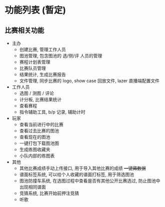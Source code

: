 
# 功能列表 (暂定)

## 比赛相关功能

- 主办
  - 创建比赛, 管理工作人员
  - 图池管理, 包含图池的 选/侧/评 人员的管理
  - 赛程计划表管理
  - 比赛队员管理
  - 结果统计, 生成比赛报告
  - 文件管理, 同步比赛的 logo, show case 回放文件, lazer 直播端配置文件 
- 工作人员
  - 选图 / 测图 / 评论
  - 计分板, 比赛结果统计
  - 查看赛程
  - 指令辅助工具, b/p 记录, 辅助计时
- 玩家
  - 查看当前进行中的比赛
  - 查看过去比赛的图池
  - 查看现在的图池
  - 一键打包下载图池图
  - 生成练图收藏夹
  - 小队内部的练图表
- 其他
  - 其他比赛成绩手动上传接口, 用于导入其他比赛的成绩 ~~一键薅数据~~
  - 谱面标签系统, 可以给个人收藏的谱面打标签, 用于筛选图池
  - 图池防撞车系统, 在选图过程中查看是否有其他公开比赛选过, 防止图池中出现相同谱面
  - 竞猜系统, 比赛开始前押注竞猜
  - 听歌
